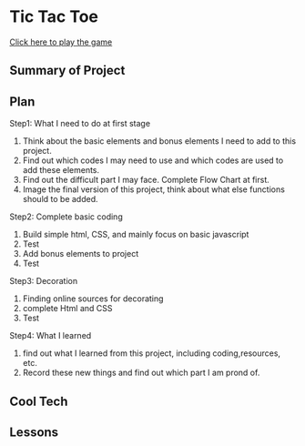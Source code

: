 <h1>Tic Tac Toe</h1>
<a href="https://ciaociaoworld.github.io/tic-tac-toe/">Click here to play the game</a>

<h2>Summary of Project</h2>

<h2>Plan</h2>
Step1: What I need to do at first stage

1. Think about the basic elements and bonus elements I need to add to this project.
2. Find out which codes I may need to use and which codes are used to add these elements.
3. Find out the difficult part I may face. Complete Flow Chart at first.
4. Image the final version of this project, think about what else functions should to be added.

Step2: Complete basic coding

1. Build simple html, CSS, and mainly focus on basic javascript 
2. Test
3. Add bonus elements to project
4. Test

Step3: Decoration

1. Finding online sources for decorating
2. complete Html and CSS
3. Test

Step4: What I learned

1. find out what I learned from this project, including coding,resources, etc.
2. Record these new things and find out which part I am prond of.

<h2>Cool Tech</h2>

<h2>Lessons</h2>
